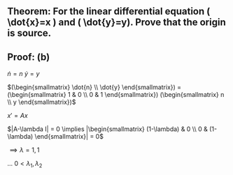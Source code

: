 ## Theorem: For the linear differential equation \( \dot{x}=x \) and \( \dot{y}=y). Prove that the origin is source.


## Proof: (b) 
$\dot{n} = n$
$\dot{y} = y$

$(\begin{smallmatrix} \dot{n} \\ \dot{y} \end{smallmatrix}) = (\begin{smallmatrix} 1 & 0 \\ 0 & 1 \end{smallmatrix}) (\begin{smallmatrix} n \\ y \end{smallmatrix})$

$x' = Ax$

$|A-\lambda I| = 0 \implies |\begin{smallmatrix} (1-\lambda) & 0 \\ 0 & (1-\lambda) \end{smallmatrix}| = 0$

$\implies \lambda = 1, 1$

... $0 < \lambda_1, \lambda_2$ 
